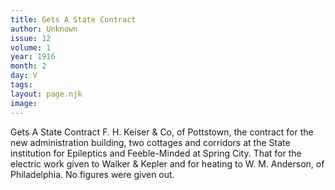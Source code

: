 ```yaml
---
title: Gets A State Contract
author: Unknown
issue: 12
volume: 1
year: 1916
month: 2
day: V
tags:
layout: page.njk
image:
---
```

Gets A State Contract    F. H. Keiser & Co, of Pottstown, the contract for the new administration building, two cottages and corridors at the State institution for Epileptics and Feeble-Minded at Spring City. That for the electric work given to Walker & Kepler and for heating to W. M. Anderson, of Philadelphia. No figures were given out.
